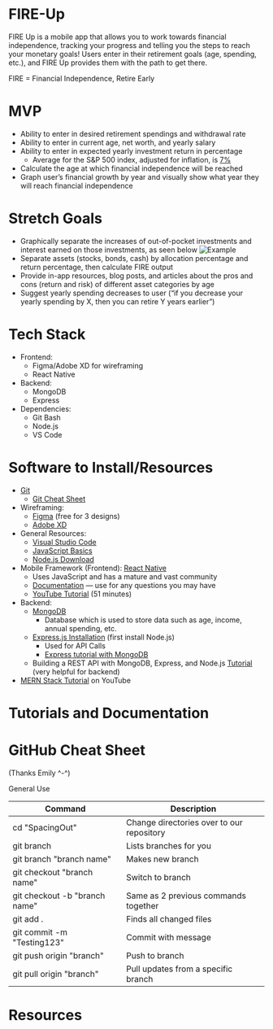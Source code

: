 
# FIRE-Up
FIRE Up is a mobile app that allows you to work towards financial independence, tracking your progress and telling you the steps to reach your monetary goals! Users enter in their retirement goals (age, spending, etc.), and FIRE Up provides them with the path to get there.

FIRE = Financial Independence, Retire Early
# MVP
* Ability to enter in desired retirement spendings and withdrawal rate
* Ability to enter in current age, net worth, and yearly salary
* Ability to enter in expected yearly investment return in percentage
  * Average for the S&P 500 index, adjusted for inflation, is [7%](https://www.investopedia.com/ask/answers/042415/what-average-annual-return-sp-500.asp)
* Calculate the age at which financial independence will be reached
* Graph user’s financial growth by year and visually show what year they will reach financial independence
# Stretch Goals
* Graphically separate the increases of out-of-pocket investments and interest earned on those investments, as seen below
![Example](https://imguploader.net/if/ck9kIbwf1vDx.png)
* Separate assets (stocks, bonds, cash) by allocation percentage and return percentage, then calculate FIRE output
* Provide in-app resources, blog posts, and articles about the pros and cons (return and risk) of different asset categories by age
* Suggest yearly spending decreases to user (“if you decrease your yearly spending by X, then you can retire Y years earlier”)
# Tech Stack
* Frontend:
  * Figma/Adobe XD for wireframing 
  * React Native 
* Backend: 
  * MongoDB 
  * Express 
* Dependencies: 
  * Git Bash 
  * Node.js 
  * VS Code
# Software to Install/Resources
* [Git](https://git-scm.com/downloads)
  * [Git Cheat Sheet](https://education.github.com/git-cheat-sheet-education.pdf)
* Wireframing: 
  * [Figma](https://www.figma.com/) (free for 3 designs)
  * [Adobe XD](https://www.adobe.com/products/xd.html)
* General Resources:
  * [Visual Studio Code](https://code.visualstudio.com/)
  * [JavaScript Basics](https://learnjavascript.online/)
  * [Node.js Download](https://nodejs.org/en/download/)
* Mobile Framework (Frontend): [React Native](https://reactnative.dev/docs/environment-setup)
  * Uses JavaScript and has a mature and vast community
  * [Documentation](https://reactnative.dev/docs/getting-started) — use for any questions you may have
  * [YouTube Tutorial](https://www.youtube.com/watch?v=Hf4MJH0jDb4) (51 minutes)
* Backend: 
  * [MongoDB](https://www.mongodb.com/)
    * Database which is used to store data such as age, income, annual spending, etc.
  * [Express.js Installation](https://expressjs.com/en/starter/installing.html) (first install Node.js)
    * Used for API Calls
    * [Express tutorial with MongoDB](https://developer.mozilla.org/en-US/docs/Learn/Server-side/Express_Nodejs)
  * Building a REST API with MongoDB, Express, and Node.js [Tutorial](https://youtu.be/fgTGADljAeg) (very helpful for backend)
* [MERN Stack Tutorial](https://www.youtube.com/watch?v=7CqJlxBYj-M) on YouTube
# Tutorials and Documentation

# GitHub Cheat Sheet
(Thanks Emily ^-^)

General Use

| Command | Description |
| ------ | ------ |
| cd "SpacingOut" | Change directories over to our repository |
| git branch | Lists branches for you |
| git branch "branch name" | Makes new branch |
| git checkout "branch name" | Switch to branch |
| git checkout -b "branch name" | Same as 2 previous commands together |
| git add . | Finds all changed files |
| git commit -m "Testing123" | Commit with message |
| git push origin "branch" | Push to branch |
| git pull origin "branch" | Pull updates from a specific branch |

# Resources

